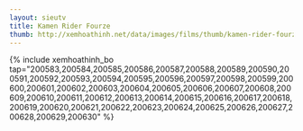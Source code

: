 ```yaml
---
layout: sieutv
title: Kamen Rider Fourze
thumb: http://xemhoathinh.net/data/images/films/thumb/kamen-rider-fourze-kamen-rider-fourze-2011.jpg
---
```

{% include xemhoathinh_bo tap="200583,200584,200585,200586,200587,200588,200589,200590,200591,200592,200593,200594,200595,200596,200597,200598,200599,200600,200601,200602,200603,200604,200605,200606,200607,200608,200609,200610,200611,200612,200613,200614,200615,200616,200617,200618,200619,200620,200621,200622,200623,200624,200625,200626,200627,200628,200629,200630" %} 
